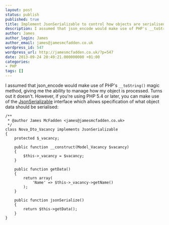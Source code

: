 ```yaml
---
layout: post
status: publish
published: true
title: Implement JsonSerializable to control how objects are serialised into JSON
description: I assumed that json_encode would make use of PHP's __toString() magic method, giving me the ability to manage how my object is processed. Turns out it doesn't
author: James
author_login: James
author_email: james@jamesmcfadden.co.uk
wordpress_id: 547
wordpress_url: http://jamesmcfadden.co.uk/?p=547
date: 2013-09-24 20:49:21.000000000 +01:00
categories:
- PHP
tags: []
---
```


I assumed that json_encode would make use of PHP's `__toString()` magic method, giving me the ability to manage how my object is processed. Turns out it doesn't. However, if you're using PHP 5.4 or later, you can make use of the [JsonSerializable](http://php.net/manual/en/class.jsonserializable.php) interface which allows specification of what object data should be serialised:

    /**
     * @author James McFadden <james@jamesmcfadden.co.uk>
     */
    class Nova_Dto_Vacancy implements JsonSerializable
    {
        protected $_vacancy;
        
        public function __construct(Model_Vacancy $vacancy)
        {
            $this->_vacancy = $vacancy;
        }
        
        public function getData()
        {
            return array(
                'Name' => $this->_vacancy->getName()
            );
        }
        
        public function jsonSerialize()
        {
            return $this->getData();
        }
    }

